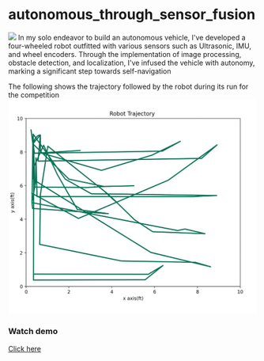 # autonomous_through_sensor_fusion
![](autonomous_vehicle.jpg)
In my solo endeavor to build an autonomous vehicle, I've developed a four-wheeled robot outfitted with various sensors such as Ultrasonic, IMU, and wheel encoders. Through the implementation of image processing, obstacle detection, and localization, I've infused the vehicle with autonomy, marking a significant step towards self-navigation

The following shows the trajectory followed by the robot during its run for the competition
![](Trajectory.jpg)

### Watch demo
<a href="https://www.example.com](https://youtu.be/nImYLZwmc6c)https://youtu.be/nImYLZwmc6c">Click here</a>
